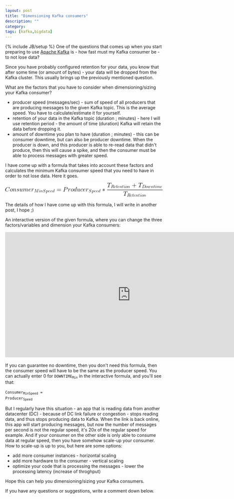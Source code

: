 ```yaml
---
layout: post
title: "Dimensioning Kafka consumers"
description: ""
category: 
tags: [kafka,bigdata]
---
```

{% include JB/setup %}
One of the questions that comes up when you start preparing to use [Apache Kafka](https://kafka.apache.org/) is - how fast must my Kafka consumer be - to not lose data?

Since you have probably configured retention for your data, you know that after some time (or amount of bytes) - your data will be dropped from the Kafka cluster. This usually brings up the previously mentioned question.

What are the factors that you have to consider when dimensioning/sizing your Kafka consumer?

 * producer speed (messages/sec) - sum of speed of all producers that are producing messages to the given Kafka topic. This is the average speed. You have to calculate/estimate it for yourself.
 * retention of your data in the Kafka topic (duration ; minutes) - here I will use retention period - the amount of time (duration) Kafka will retain the data before dropping it.
 * amount of downtime you plan to have (duration ; minutes) - this can be consumer downtime, but can also be producer downtime. When the producer is down, and this producer is able to re-read data that didn't produce, then this will cause a spike, and then the consumer must be able to process messages with greater speed.

I have come up with a formula that takes into account these factors and calculates the minimum Kafka consumer speed that you need to have in order to not lose data. Here it goes.

![kafka-consumer-dimensioning-formula](/assets/images/kafka-consumer-dimensioning-formula.png)

The details of how I have come up with this formula, I will write in another post, I hope ;)

An interactive version of the given formula, where you can change the three factors/variables and dimension your Kafka consumers:
<iframe scrolling="no" src="https://www.geogebra.org/material/iframe/id/VwAswM8G/width/800/height/400/border/888888" width="800px" height="400px" style="border:0px;"> </iframe>

If you can guarantee no downtime, then you don't need this formula, then the consumer speed will have to be the same as the producer speed. You can actually enter 0 for <code>DOWNTIME<sub>Min</sub></code> in the interactive formula, and you'll see that:

<code>Consumer<sub>MinSpeed</sub> = Producer<sub>Speed</sub></code>

But I regularly have this situation - an app that is reading data from another datacenter (DC) - because of DC link failure or congestion - stops reading data, and thus stops producing data to Kafka. When the link is back online, this app will start producing messages, but now the number of messages per second is not the regular speed, it's 20x of the regular speed for example. And if your consumer on the other side is only able to consume data at regular speed, then you have somehow scale-up your consumer. How to scale-up is up to you, but here are some options:

 * add more consumer instances - horizontal scaling
 * add more hardware to the consumer - vertical scaling
 * optimize your code that is processing the messages - lower the processing latency (increase of throghput)

Hope this can help you dimensioning/sizing your Kafka consumers.

If you have any questions or suggestions, write a comment down below.


